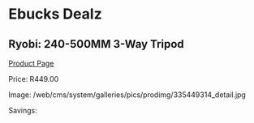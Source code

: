 
# Ebucks Dealz
## Ryobi: 240-500MM 3-Way Tripod
[Product Page](https://www.ebucks.com/web/shop/productSelected.do?prodId=335449314&catId=1234935127)

Price: R449.00

Image: /web/cms/system/galleries/pics/prodimg/335449314_detail.jpg

Savings: 


	